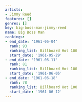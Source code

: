 ```yaml
---
artists:
- Jimmy Reed
features: []
genres: []
key: big-boss-man-jimmy-reed
name: Big Boss Man
rankings:
- end_date: '1961-06-04'
  rank: 93
  ranking_list: Billboard Hot 100
  start_date: '1961-05-29'
- end_date: '1961-06-11'
  rank: 81
  ranking_list: Billboard Hot 100
  start_date: '1961-06-05'
- end_date: '1961-06-18'
  rank: 78
  ranking_list: Billboard Hot 100
  start_date: '1961-06-12'
---
```



